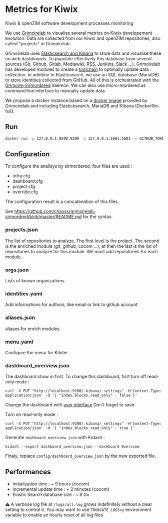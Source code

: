 # Metrics for Kiwix

Kiwix & openZIM software development processes monitoring

We use [Grimoirelab](https://chaoss.github.io/grimoirelab/) to
visualise several metrics on Kiwix developement evolution. Data are
collected from our Kiwix and openZIM repositories, also called
"projects" in Grimoirelab.

Grimoirelab uses [Elasticsearch and Kibana](https://www.elastic.co) to
store data and visualise these on web dashboards. To populate
effectively this database from several sources (Git, Github, Gitlab,
Mediawiki, RSS, Jenkins, Slack ...), Grimoirelab has developed modules
to create a
[toolchain](https://chaoss.github.io/grimoirelab-tutorial/basics/components.html)
to optimally update data collection. In addition to Elasticsearch, we
use an SQL database (MariaDB) to store identities collected from
GitHub. All of this is orchestrated with the
[Grimoire-Sirmordered](https://github.com/chaoss/grimoirelab-sirmordred)
daemon. We can also use micro-mordered as command line interface to
manually update data.

We propose a docker instance based on a [docker
image](https://github.com/chaoss/grimoirelab/tree/master/docker)
provided by Grimoirelab and including Elasticksearch, MariaDB and
Kibana (Dockerfile-full).

## Run

```bash
docker run -p 127.0.0.1:9200:9200 -p 127.0.0.1:5601:5601 -e GITHUB_TOKEN=<your token> -e PROJECT_NAME='Kiwix development metrics' -v $(pwd)/logs:/logs -v $(pwd)/es-data:/var/lib/elasticsearch -t kiwix/metrics
```

## Configuration

To configure the analisys by sirmordered, four files are used :

- infra.cfg
- dashboard.cfg
- project.cfg
- override.cfg

The configuration result is a concatenation of this files.

See https://github.com/chaoss/grimoirelab-sirmordred/blob/master/README.md for the syntax.

### projects.json

The list of repositories to analyze. The first level is the project. The second is the enriched module (git, github, cocom ...), et then the last is the list of repositories to analyze for this module. We must add repositories for each module.

### orgs.json

Lists of known organizations.

### identities.yaml

Add informations for authors, like email or link to github account

### aliases.json

aliases for enrich modules

###  menu.yaml
Configure the menu for Kibiter

### dashboard_overview.json

The dashboard show in first. To change this dashboard, fisrt turn off read-only mode :

`curl -X PUT "http://localhost:9200/.kibana/_settings" -H'Content-Type: application/json' -d '{ "index.blocks.read_only" : false }'`

Change the dashboard with [user
interface](https://metrics.kiwix.org/app/kibana#/dashboard/Overview?_g=(refreshInterval:(display:Off,pause:!f,value:0),time:(from:now-1y,mode:quick,to:now))&_a=(viewMode:edit))
Don't forget to save.

Turn on read-only mode :

`curl -X PUT "http://localhost:9200/.kibana/_settings" -H'Content-Type: application/json' -d '{ "index.blocks.read_only" : true }'`

Generate `dashboard_overview.json` with Kidash :

`kidash --export dashboard_overview.json --dashboard Overview`

Finaly, replace `config/dashboard_overview.json` by the new exported file.

## Performances

- Initialization time : ~ 9 hours (cocom)
- Incremental update time : ~ 2 minutes (cocom)
- Elastic Search database size : ~ 8 Go

⚠️ A verbose log file at `/logs/all.log` grows indefinitely without a clear setting to control it. You may want to use `TRUNCATE_LOGS=y` environment variable to enable an hourly reset of all log files.